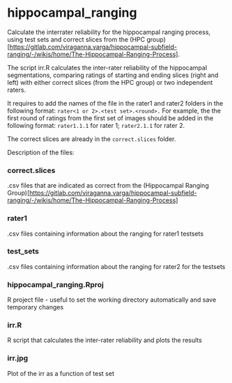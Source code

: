 # hippocampal_ranging

Calculate the interrater reliability for the hippocampal ranging process, using
test sets and correct slices from the (HPC group)[https://gitlab.com/viraganna.varga/hippocampal-subfield-ranging/-/wikis/home/The-Hippocampal-Ranging-Process].

The script irr.R calculates the inter-rater reliability of the hippocampal segmentations, comparing 
ratings of starting and ending slices (right and left) with either correct slices (from the HPC group) or two independent raters. 

It requires to add the names of the file in the rater1 and rater2 folders in the following format:
`rater<1 or 2>.<test set>.<round>.`
For example, the the first round of ratings from the first set of images should be added in the following format:
`rater1.1.1` for rater 1; `rater2.1.1` for rater 2. 

The correct slices are already in the `correct.slices` folder. 

Description of the files:
### correct.slices
.csv files that are indicated as correct from the (Hippocampal Ranging Group)[https://gitlab.com/viraganna.varga/hippocampal-subfield-ranging/-/wikis/home/The-Hippocampal-Ranging-Process]
### rater1
.csv files containing information about the ranging for rater1 testsets
### test_sets
.csv files containing information about the ranging for rater2 for the testsets
### hippocampal_ranging.Rproj
R project file - useful to set the working directory automatically and save temporary changes
### irr.R 
R script that calculates the inter-rater reliability and plots the results
### irr.jpg
Plot of the irr as a function of test set